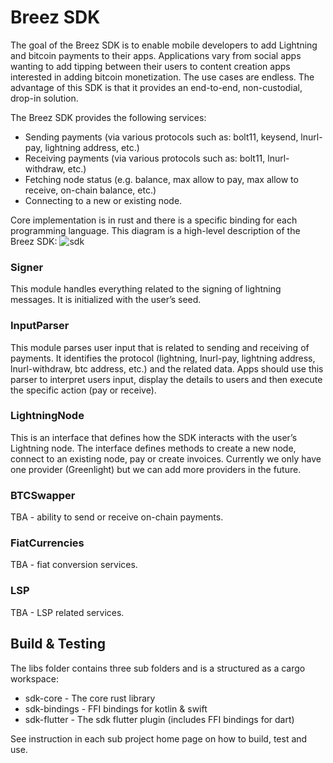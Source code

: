 # Breez SDK

The goal of  the Breez SDK is to enable mobile developers to add Lightning and bitcoin payments to their apps. Applications vary from social apps wanting to add tipping between their users to content creation apps interested in adding bitcoin monetization. The use cases are endless. The advantage of this SDK is that it provides an end-to-end, non-custodial, drop-in solution.
   
The Breez SDK provides the following services:
* Sending payments (via various protocols such as: bolt11, keysend, lnurl-pay, lightning address, etc.)
* Receiving payments (via various protocols such as: bolt11, lnurl-withdraw, etc.)
* Fetching node status (e.g. balance, max allow to pay, max allow to receive, on-chain balance, etc.)
* Connecting to a new or existing node.

Core implementation is in rust and there is a specific binding for each programming language. This diagram is a high-level description of the Breez SDK:
![sdk](https://user-images.githubusercontent.com/5394889/174237369-05aad114-4af8-448e-9fbb-ad6adff835a5.png)

### Signer
This module handles everything related to the signing of lightning messages. It is initialized with the user’s seed.
### InputParser
This module parses user input that is related to sending and receiving of payments. It identifies the protocol (lightning, lnurl-pay, lightning address, lnurl-withdraw, btc address, etc.) and the related data. Apps should use this parser to interpret users input, display the details to users and then execute the specific action (pay or receive).
### LightningNode
This is an interface that defines how the SDK interacts with the user’s Lightning node. The interface defines methods to create a new node, connect to an existing node, pay or create invoices.
Currently we only have one provider (Greenlight) but we can add more providers in the future.
### BTCSwapper
TBA - ability to send or receive on-chain payments.
### FiatCurrencies
TBA - fiat conversion services.
### LSP
TBA - LSP related services.

## Build & Testing
The libs folder contains three sub folders and is a structured as a cargo workspace:
* sdk-core - The core rust library
* sdk-bindings - FFI bindings for kotlin & swift
* sdk-flutter - The sdk flutter plugin (includes FFI bindings for dart)

See instruction in each sub project home page on how to build, test and use.